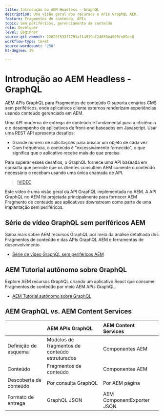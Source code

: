 ```yaml
---
title: Introdução ao AEM Headless - GraphQL
description: Uma visão geral dos recursos e APIs GraphQL AEM.
feature: Fragmentos de conteúdo, APIs
topic: Sem periféricos, gerenciamento de conteúdo
role: Developer
level: Beginner
source-git-commit: 22829f532f7791af14919af24650b4593fe89ae8
workflow-type: tm+mt
source-wordcount: '250'
ht-degree: 1%

---
```



# Introdução ao AEM Headless - GraphQL

AEM APIs GraphQL para Fragmentos de conteúdo
O suporta cenários CMS sem periféricos, onde aplicativos cliente externos renderizam experiências usando conteúdo gerenciado em AEM.

Uma API moderna de entrega de conteúdo é fundamental para a eficiência e o desempenho de aplicativos de front-end baseados em Javascript. Usar uma REST API apresenta desafios:

* Grande número de solicitações para buscar um objeto de cada vez
* Com frequência, o conteúdo é &quot;excessivamente fornecido&quot;, o que significa que o aplicativo recebe mais do que precisa

Para superar esses desafios, o GraphQL fornece uma API baseada em consulta que permite que os clientes consultem AEM somente o conteúdo necessário e recebam usando uma única chamada de API.

>[!VIDEO](https://video.tv.adobe.com/v/328618/?quality=12&learn=on)

Este vídeo é uma visão geral da API GraphQL implementada no AEM. A API GraphQL no AEM foi projetada principalmente para fornecer AEM Fragmento de conteúdo aos aplicativos downstream como parte de uma implantação sem periféricos.

## Série de vídeo GraphQL sem periféricos AEM

Saiba mais sobre AEM recursos GraphQL por meio da análise detalhada dos Fragmentos de conteúdo e das APIs GraphQL AEM e ferramentas de desenvolvimento.

* [Série de vídeo GraphQL sem periféricos AEM](./video-series/modeling-basics.md)

## AEM Tutorial autônomo sobre GraphQL

Explore AEM recursos GraphQL criando um aplicativo React que consome Fragmentos de conteúdo por meio AEM APIs GraphQL.

* [AEM Tutorial autônomo sobre GraphQL](./multi-step/overview.md)

## AEM GraphQL vs. AEM Content Services

|  | AEM APIs GraphQL | AEM Content Services |
|--------------------------------|:-----------------|:---------------------|
| Definição de esquema | Modelos de fragmentos de conteúdo estruturados | Componentes AEM |
| Conteúdo | Fragmentos de conteúdo | Componentes AEM |
| Descoberta de conteúdo | Por consulta GraphQL | Por AEM página |
| Formato de entrega | GraphQL JSON | AEM ComponentExporter JSON |